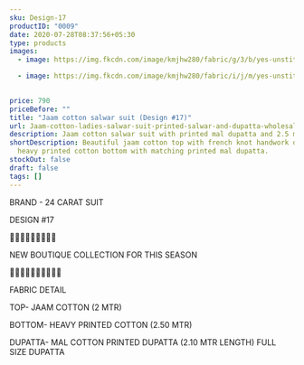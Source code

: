 ```yaml
---
sku: Design-17
productID: "0009"
date: 2020-07-28T08:37:56+05:30
type: products
images:
  - image: https://img.fkcdn.com/image/kmjhw280/fabric/g/3/b/yes-unstitched-design-17-sun-fashion-and-lifestyle-original-imagff3vgrcnq4hm.jpeg

  - image: https://img.fkcdn.com/image/kmjhw280/fabric/i/j/m/yes-unstitched-design-17-sun-fashion-and-lifestyle-original-imagff3vxyghydfm.jpeg

 
price: 790
priceBefore: ""
title: "Jaam cotton salwar suit (Design #17)"
url: Jaam-cotton-ladies-salwar-suit-printed-salwar-and-dupatta-wholesale-design17
description: Jaam cotton salwar suit with printed mal dupatta and 2.5 mtr printed bottom
shortDescription: Beautiful jaam cotton top with french knot handwork design,
  heavy printed cotton bottom with matching printed mal dupatta.
stockOut: false
draft: false
tags: []
---
```

BRAND - 24 CARAT SUIT

DESIGN #17

💐💐💐💐💐💐💐💐💐

NEW BOUTIQUE COLLECTION FOR THIS SEASON

🌷🌷🌷🌷🌷🌷🌷🌷🌷🌷

FABRIC DETAIL

TOP- JAAM COTTON (2 MTR)

BOTTOM- HEAVY PRINTED COTTON  (2.50 MTR)

DUPATTA- MAL COTTON PRINTED DUPATTA (2.10 MTR LENGTH)
FULL SIZE DUPATTA